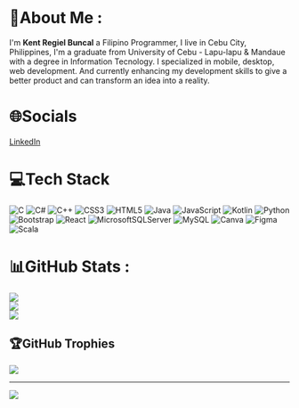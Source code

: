 <!--
**xborgkenkent/xborgkenkent** is a ✨ _special_ ✨ repository because its `README.md` (this file) appears on your GitHub profile.

Here are some ideas to get you started:

- 🔭 I’m currently working on ...
- 🌱 I’m currently learning ...
- 👯 I’m looking to collaborate on ...
- 🤔 I’m looking for help with ...
- 💬 Ask me about ...
- 📫 How to reach me: ...
- 😄 Pronouns: ...
- ⚡ Fun fact: ...
-->
<br/>

# 💫About Me :

I'm <b>Kent Regiel Buncal</b> a Filipino Programmer, I live in Cebu City, Philippines, I'm a graduate from University of Cebu - Lapu-lapu & Mandaue with a degree in Information Tecnology. I specialized in mobile, desktop, web development. And currently enhancing my development skills to give a better product and can transform an idea into a reality.
<br />

# 🌐Socials
[LinkedIn](https://www.linkedin.com/in/kent-regiel-buncal-18464721b/)

# 💻Tech Stack
![C](https://img.shields.io/badge/c-%2300599C.svg?style=for-the-badge&logo=c&logoColor=white) ![C#](https://img.shields.io/badge/c%23-%23239120.svg?style=for-the-badge&logo=c-sharp&logoColor=white) ![C++](https://img.shields.io/badge/c++-%2300599C.svg?style=for-the-badge&logo=c%2B%2B&logoColor=white) ![CSS3](https://img.shields.io/badge/css3-%231572B6.svg?style=for-the-badge&logo=css3&logoColor=white) ![HTML5](https://img.shields.io/badge/html5-%23E34F26.svg?style=for-the-badge&logo=html5&logoColor=white) ![Java](https://img.shields.io/badge/java-%23ED8B00.svg?style=for-the-badge&logo=java&logoColor=white) ![JavaScript](https://img.shields.io/badge/javascript-%23323330.svg?style=for-the-badge&logo=javascript&logoColor=%23F7DF1E) ![Kotlin](https://img.shields.io/badge/kotlin-%230095D5.svg?style=for-the-badge&logo=kotlin&logoColor=white) ![Python](https://img.shields.io/badge/python-3670A0?style=for-the-badge&logo=python&logoColor=ffdd54) ![Bootstrap](https://img.shields.io/badge/bootstrap-%23563D7C.svg?style=for-the-badge&logo=bootstrap&logoColor=white) ![React](https://img.shields.io/badge/react-%2320232a.svg?style=for-the-badge&logo=react&logoColor=%2361DAFB) ![MicrosoftSQLServer](https://img.shields.io/badge/Microsoft%20SQL%20Sever-CC2927?style=for-the-badge&logo=microsoft%20sql%20server&logoColor=white) ![MySQL](https://img.shields.io/badge/mysql-%2300f.svg?style=for-the-badge&logo=mysql&logoColor=white) ![Canva](https://img.shields.io/badge/Canva-%2300C4CC.svg?style=for-the-badge&logo=Canva&logoColor=white) ![Figma](https://img.shields.io/badge/figma-%23F24E1E.svg?style=for-the-badge&logo=figma&logoColor=white) ![Scala](https://img.shields.io/badge/Scala-%2300599C.svg?style=for-the-badge&logo=scala&logoColor=white)
# 📊GitHub Stats :
![](https://github-readme-stats.vercel.app/api?username=xborgkenkent&theme=react&hide_border=false&include_all_commits=true&count_private=true)<br/>
![](https://github-readme-streak-stats.herokuapp.com/?user=xborgkenkent&theme=react&hide_border=false)<br/>
![](https://github-readme-stats.vercel.app/api/top-langs/?username=xborgkenkent&theme=react&hide_border=false&include_all_commits=true&count_private=true&layout=compact)

## 🏆GitHub Trophies
![](https://github-trophies.vercel.app/?username=xborgkenkent&theme=discord&no-frame=true&no-bg=true&margin-w=4)

---
[![](https://visitcount.itsvg.in/api?id=xborgkenkent&icon=0&color=1)](https://visitcount.itsvg.in)
